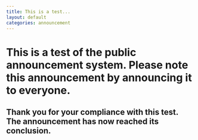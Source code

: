 ```yaml
---
title: This is a test...
layout: default
categories: announcement
---
```


# This is a test of the public announcement system. Please note this announcement by announcing it to everyone.
## Thank you for your compliance with this test. The announcement has now reached its conclusion.
